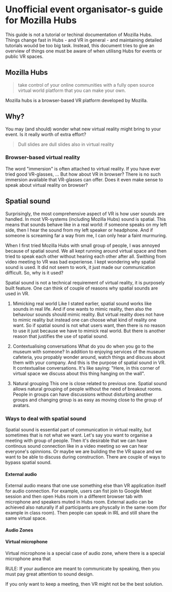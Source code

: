 # Unofficial event organisator-s guide for Mozilla Hubs

This guide is not a tutorial or techinal documentation of Mozilla Hubs. Things change fast in Hubs - and VR in general - and maintaining detailed tutorials wouöd be too big task. Instead, this document tries to give an overview of things one must be aware of when utilisng Hubs for events or public VR spaces.

## Mozilla Hubs
 > take control of your online communities with a fully open source virtual world platform that you can make your own.
 
Mozilla hubs is a browser-based VR platform developed by Mozilla. 

## Why?
You may (and should) wonder what new virtual reality might bring to your event. Is it really worth of extra effort?
> Dull slides are dull slides also in virtual reality

### Browser-based virtual reality
The word "immersion" is often attached to virtual reality. If you have ever tried good VR-glasses, ...
But how about VR in browser? There is no such immersion available that VR-glasses can offer. Does it even make sense to speak about virtual reality on browser? 



## Spatial sound

Surprisingly, the most comprehensive aspect of VR is how user sounds are handled. In most VR-systems (including Mozilla Hubs) sound is spatial. This means that sounds behave like in a real world: if someone speaks on my left side, then I hear the sound from my left speaker or headphone. And if someone is screaming far a way from me, I can only hear a faint murmuring.

When I first tried Mozilla Hubs with small group of people, I was annoyed because of spatial sound. We all kept running around virtual space and then tried to speak each other without hearing each other after all. Swithing from video meeting to VR was bad experiense. I kept wondering why spatial sound is used. It did not seem to work, it just made our communication difficult. So, why is it used?


Spatial sound is not a technical requirement of virtual reality, it is purposely built feature. One can think of couple of reasons why spatial sounds are used in VR.

1. Mimicking real world
Like I stated earlier, spatial sound works like sounds in real life. And if one wants to mimic reality, then also the behaviour sounds should mimic reality. But virtual reality does not have to mimic reality but instead one can choose what kind of reality one want. So if spatial sound is not what users want, then there is no reason to use it just because we have to mimick real world.
But there is another reason that justifies the use of spatial sound.

2. Contextualising conversations
What do you do when you go to the museum with someone? In addition to enjoying services of the museum cafeteria, you propably wonder around, watch things and discuss about them with your company. And this is the purpose of spatial sound in VR. It contextualise conversations. It's like saying: "Here, in this corner of virtual space we discuss about this thing hanging on the wall". 

3. Natural grouping
This one is close related to previous one. Spatial sound allows natural grouping of people without the need of breakout rooms. People in groups can have discussions without disturbing another groups and changing group is as easy as moving close to the group of avatars. 



### Ways to deal with spatial sound
Spatial sound is essential part of communication in virtual reality, but sometimes that is not what we want. Let's say you want to organise a meeting with group of people. Then it's desirable that we can have continous sound connection like in a video meeting so we can hear everyone's opinnions. Or maybe we are building the the VR space and we want to be able to discuss during construction. 
There are couple of ways to bypass spatial sound.


#### External audio
External audio means that one use something else than VR application itself for audio connection. For example, users can fist join to Google Meet session and then open Hubs room in a different browser tab with microphone and speakers muted in Hubs room. 
External audio can be achieved also naturally if all participants are physcally in the same room (for example in class room). Then people can speak in IRL and still share the same virtual space.


#### Audio Zones

#### Virtual microphone
Virtual microphone is a special case of audio zone, where there is a special microphone area that 

RULE: If your audience are meant to communicate by speaking, then you must pay great attention to sound design.

If you only want to keep a meeting, then VR might not be the best solution.
